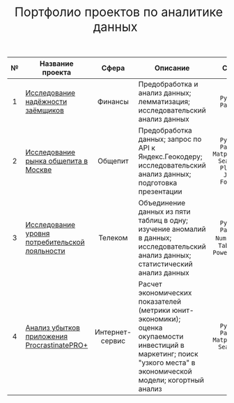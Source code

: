 <h1 style="font-weight:normal" align="center">
  &nbsp;Портфолио проектов по аналитике данных&nbsp;
</h1>
<br>

|№|Название проекта|Сфера|Описание|Стек|
|:-----:|-----|:-----:|-----|:-----:|
|1|[Исследование надёжности заёмщиков](https://github.com/yaricon/Portfolio/blob/main/Исследование%20надёжности%20заёмщиков/Исследование%20надёжности%20заёмщиков.ipynb)|Финансы|Предобработка и анализ данных; лемматизация; исследовательский анализ данных| `Python` `Pandas` |
|2|[Исследование рынка общепита в Москве](https://github.com/yaricon/Portfolio/blob/main/Исследование%20рынка%20общепита%20в%20Москве/Анализ%20рынка%20общепита.ipynb)|Общепит|Предобработка данных; запрос по API к Яндекс.Геокодеру; исследовательский анализ данных; подготовка презентации| `Python` `Pandas` `Matplotlib` `Seaborn` `Plotly` `Json` `Folium` |
|3|[Исследование уровня потребительской лояльности](https://github.com/yaricon/Portfolio/blob/main/Исследование%20уровня%20потребительской%20лояльности/Анализ%20уровня%20NPC.ipynb)|Телеком|Объединение данных из пяти таблиц в одну; изучение аномалий в данных; исследовательский анализ данных; статистический анализ данных | `Python` `Pandas` `Numpy` `SQL` `Tableau` `PowerPoint` |
|4|[Анализ убытков приложения ProcrastinatePRO+](https://github.com/yaricon/Portfolio/blob/main/Исследование%20маркетинга/Анализ%20маркетинговых%20показателей.ipynb)|Интернет-сервис|Расчет экономических показателей (метрики юнит-экономики); оценка окупаемости инвестиций в маркетинг; поиск "узкого места" в экономической модели; когортный анализ| `Python` `Pandas` `Matplotlib` `Seaborn` |


<br>
<span align="center">

